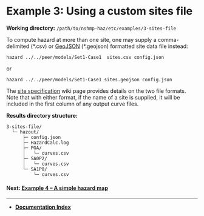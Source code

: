# Example 3: Using a custom sites file

__Working directory:__ `/path/to/nshmp-haz/etc/examples/3-sites-file`

To compute hazard at more than one site, one may supply a comma-delimited (\*.csv)
 or [GeoJSON](http://geojson.org) (\*.geojson) formatted site data file instead:

```Shell
hazard ../../peer/models/Set1-Case1  sites.csv config.json
```

or

```Shell
hazard ../../peer/models/Set1-Case1 sites.geojson config.json
```

The [site specification](https://github.com/usgs/nshmp-haz/wiki/sites)
wiki page provides details on the two file formats. Note that with either format,
if the name of a site is supplied, it will be included in the first column of any output curve files.

__Results directory structure:__

```text
3-sites-file/
  └─ hazout/
      ├─ config.json
      ├─ HazardCalc.log
      ├─ PGA/
      │   └─ curves.csv
      ├─ SA0P2/
      │   └─ curves.csv
      └─ SA1P0/
          └─ curves.csv
```

<!-- markdownlint-disable MD001 -->
#### Next: [Example 4 – A simple hazard map](../4-hazard-map/README.md)

---

* [**Documentation Index**](../../../docs/README.md)
